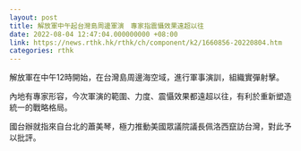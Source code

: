 ```yaml
---
layout: post
title: 解放軍中午起台灣島周邊軍演　專家指震懾效果遠超以往
date: 2022-08-04 12:47:04.000000000 +08:00
link: https://news.rthk.hk/rthk/ch/component/k2/1660856-20220804.htm
categories: rthk
---
```


解放軍在中午12時開始，在台灣島周邊海空域，進行軍事演訓，組織實彈射擊。

內地有專家形容，今次軍演的範圍、力度、震懾效果都遠超以往，有利於重新塑造統一的戰略格局。

國台辦就指來自台北的蕭美琴，極力推動美國眾議院議長佩洛西竄訪台灣，對此予以批評。
